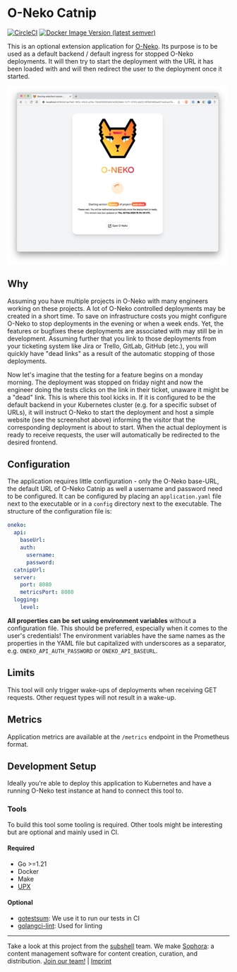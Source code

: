# O-Neko Catnip

[![CircleCI](https://circleci.com/gh/subshell/o-neko-catnip/tree/master.svg?style=svg)](https://circleci.com/gh/subshell/o-neko-catnip/tree/master)
[![Docker Image Version (latest semver)](https://img.shields.io/docker/v/subshellgmbh/o-neko-catnip?color=2496ED&label=subshellgmbh%2Fo-neko-catnip&logo=docker&logoColor=white&sort=semver)](https://hub.docker.com/r/subshellgmbh/o-neko-catnip/tags)

This is an optional extension application for [O-Neko](https://github.com/subshell/o-neko/). Its purpose is to be used as a default backend / default ingress
for stopped O-Neko deployments. It will then try to start the deployment with the URL it has been loaded with and will then redirect the user to the deployment
once it started.

<td><img src="./docs/screenshot_light.png" alt="O-Neko Catnip light theme" width="500px"></td>

## Why

Assuming you have multiple projects in O-Neko with many engineers working on these projects. A lot of O-Neko controlled deployments may be created in a short
time. To save on infrastructure costs you might configure O-Neko to stop deployments in the evening or when a week ends. Yet, the features or bugfixes these
deployments are associated with may still be in development. Assuming further that you link to those deployments from your ticketing system like Jira or Trello,
GitLab, GitHub (etc.), you will quickly have "dead links" as a result of the automatic stopping of those deployments.

Now let's imagine that the testing for a feature begins on a monday morning. The deployment was stopped on friday night and now the engineer doing the tests
clicks on the link in their ticket, unaware it might be a "dead" link. This is where this tool kicks in. If it is configured to be the default backend in your
Kubernetes cluster (e.g. for a specific subset of URLs), it will instruct O-Neko to start the deployment and host a simple website (see the screenshot above)
informing the visitor that the corresponding deployment is about to start. When the actual deployment is ready to receive requests, the user will automatically
be redirected to the desired frontend.

## Configuration

The application requires little configuration - only the O-Neko base-URL, the default URL of O-Neko Catnip as well a username and password need to be configured. It can be configured by placing
an `application.yaml` file next to the executable or in a `config` directory next to the executable. The structure of the configuration file is:

```yaml
oneko:
  api:
    baseUrl:
    auth:
      username:
      password:
  catnipUrl:
  server:
    port: 8080
    metricsPort: 8080
  logging:
    level:
```

**All properties can be set using environment variables** without a configuration file. This should be preferred, especially when it comes to the user's
credentials!
The environment variables have the same names as the properties in the YAML file but capitalized with underscores as a separator, e.g. `ONEKO_API_AUTH_PASSWORD`
or `ONEKO_API_BASEURL`.

## Limits

This tool will only trigger wake-ups of deployments when receiving GET requests. Other request types will not result in a wake-up.

## Metrics

Application metrics are available at the `/metrics` endpoint in the Prometheus format.

## Development Setup

Ideally you're able to deploy this application to Kubernetes and have a running O-Neko test instance at hand to connect this tool to.

### Tools

To build this tool some tooling is required. Other tools might be interesting but are optional and mainly used in CI.

#### Required

* Go >=1.21
* Docker
* Make
* [UPX](https://upx.github.io)

#### Optional

* [gotestsum](https://github.com/gotestyourself/gotestsum): We use it to run our tests in CI
* [golangci-lint](https://github.com/golangci/golangci-lint): Used for linting


* * *

Take a look at this project from the [subshell](https://subshell.com) team. We make [Sophora](https://subshell.com/sophora/): a content management software for content creation, curation, and distribution. [Join our team!](https://subshell.com/jobs/) | [Imprint](https://subshell.com/about/imprint/)

